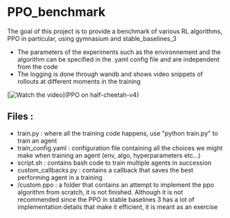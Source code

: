 # PPO_benchmark

The goal of this project is to provide a benchmark of various RL algorithms, PPO in particular, using gymnasium and stable_baselines_3

- The parameters of the experiments such as the environnement and the algorithm can be specified in the .yaml config file and are independent from the code
- The logging is done through wandb and shows video snippets of rollouts at different moments in the training

[![Watch the video](https://youtube.com/shorts/FfuC8cqK5W0)](PPO on half-cheetah-v4)

## Files :
- train.py : where all the training code happens, use "python train.py" to train an agent
- train_config.yaml : configuration file containing all the choices we might make when training an agent (env, algo, hyperparameters etc...)
- script.sh : contains bash code to train multiple agents in succession
- custom_callbacks.py : contains a callback that saves the best performing agent in a training
- /custom ppo : a folder that contains an attempt to implement the ppo algorithm from scratch, it is not finished. Although it is not recommended since the PPO in stable baselines 3 has a lot of implementation details that make it efficient, it is meant as an exercise
